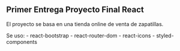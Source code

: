 Primer Entrega Proyecto Final React
-----------------------------------

El proyecto se basa en una tienda online de venta de zapatillas.

Se uso:
	- react-bootstrap
	- react-router-dom
	- react-icons
	- styled-components